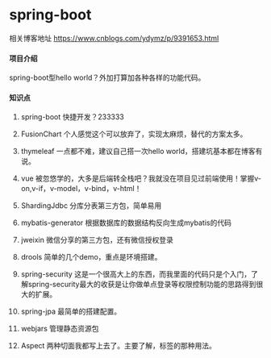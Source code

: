 # spring-boot
相关博客地址  https://www.cnblogs.com/ydymz/p/9391653.html

#### 项目介绍
spring-boot型hello world？外加打算加各种各样的功能代码。

#### 知识点
1. spring-boot         快捷开发？233333

2. FusionChart         个人感觉这个可以放弃了，实现太麻烦，替代的方案太多。

3. thymeleaf           一点都不难，建议自己搭一次hello world，搭建坑基本都在博客有说。

4. vue                 被忽悠学的，大多是后端转全栈吧？我就没在项目见过前端使用！掌握v-on,v-if，v-model，v-bind，v-html！

5. ShardingJdbc        分库分表第三方包，简单易用

6. mybatis-generator   根据数据库的数据结构反向生成mybatis的代码

7. jweixin             微信分享的第三方包，还有微信授权登录

8. drools              简单的几个demo，重点是环境搭建。

9. spring-security     这是一个很高大上的东西，而我里面的代码只是个入门，了解spring-security最大的收获是让你做单点登录等权限控制功能的思路得到很大的扩展。

10. spring-jpa         最简单的搭建配置。

11. webjars            管理静态资源包

12. Aspect             两种切面我都写上去了。主要了解，标签的那种用法。


